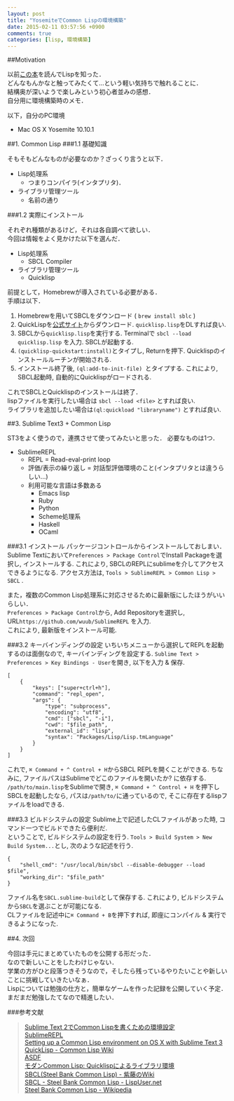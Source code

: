 ```yaml
---
layout: post
title: "YosemiteでCommon Lispの環境構築"
date: 2015-02-11 03:57:56 +0900
comments: true
categories: [lisp, 環境構築]
---
```


##Motivation

以前[この本](http://www.amazon.co.jp/コーディングを支える技術-%7E成り立ちから学ぶプログラミング作法-WEB-PRESS-plus/dp/477415654X/ref=sr_1_1?ie=UTF8&qid=1423594846&sr=8-1&keywords=コーディングを支える技術)を読んでLispを知った．  
どんなもんかなと触ってみたくて...という軽い気持ちで触れることに．  
結構奥が深いようで楽しみという初心者並みの感想．  
自分用に環境構築時のメモ．  

<!-- more -->

以下，自分のPC環境

* Mac OS X Yosemite 10.10.1

##1. Common Lisp
###1.1 基礎知識

そもそもどんなものが必要なのか？ざっくり言うと以下．

* Lisp処理系
	* つまりコンパイラ(インタプリタ)．
* ライブラリ管理ツール
	* 名前の通り

###1.2 実際にインストール

それぞれ種類があるけど，それは各自調べて欲しい．  
今回は情報をよく見かけた以下を選んだ．  

* Lisp処理系
	* SBCL Compiler
* ライブラリ管理ツール
	* Quicklisp

前提として，Homebrewが導入されている必要がある．  
手順は以下．  

1. Homebrewを用いてSBCLをダウンロード ( `brew install sblc` )
2. QuickLispを[公式サイト](http://www.quicklisp.org/beta/#installation)からダウンロード. `quicklisp.lisp`をDLすれば良い.
3. SBCLから`quicklisp.lisp`を実行する. Terminalで `sbcl --load quicklisp.lisp` を入力. SBCLが起動する.
4. `(quicklisp-quickstart:install)`とタイプし, Returnを押下. Quicklispのインストールルーチンが開始される.
5. インストール終了後, `(ql:add-to-init-file) `とタイプする. これにより, SBCL起動時, 自動的にQuicklispがロードされる.

これでSBCLとQuicklispのインストールは終了．  
lispファイルを実行したい場合は `sbcl --load <file>` とすれば良い.   
ライブラリを追加したい場合は`(ql:quickload "libraryname")` とすれば良い.  

##3. Sublime Text3 + Common Lisp

ST3をよく使うので，連携させて使ってみたいと思った．
必要なものは1つ．

* SublimeREPL
	* REPL = Read-eval-print loop
	* 評価/表示の繰り返し = 対話型評価環境のこと(インタプリタとは違うらしい...)
	* 利用可能な言語は多数ある
		* Emacs lisp
		* Ruby
		* Python
		* Scheme処理系
		* Haskell
		* OCaml

###3.1 インストール
パッケージコントロールからインストールしておしまい．  
Sublime Textにおいて`Preferences > Package Control`でInstall Packageを選択し, インストールする. 
これにより, SBCLのREPLにsublimeを介してアクセスできるようになる. アクセス方法は, `Tools > SublimeREPL > Common Lisp > SBCL` .  

また，複数のCommon Lisp処理系に対応させるために最新版にしたほうがいいらしい．  
 `Preferences > Package Control`から, Add Repositoryを選択し, URL`https://github.com/wuub/SublimeREPL` を入力.   
これにより, 最新版をインストール可能.

###3.2 キーバインディングの設定
いちいちメニューから選択してREPLを起動するのは面倒なので, キーバインディングを設定する. `Sublime Text > Preferences > Key Bindings - User`を開き, 以下を入力 & 保存.
```
[
    {
        "keys": ["super+ctrl+h"],
        "command": "repl_open",
        "args": {
            "type": "subprocess",
            "encoding": "utf8",
            "cmd": ["sbcl", "-i"],
            "cwd": "$file_path",
            "external_id": "lisp",
            "syntax": "Packages/Lisp/Lisp.tmLanguage"
        }
    }
]
```
これで, `⌘ Command + ^ Control + H`からSBCL REPLを開くことができる. ちなみに, ファイルパスはSublimeでどこのファイルを開いたか? に依存する. `/path/to/main.lisp`をSublimeで開き, `⌘ Command + ^ Control + H` を押下しSBCLを起動したなら, パスは`/path/to/`に通っているので, そこに存在するlispファイルをloadできる.

###3.3 ビルドシステムの設定
Sublime上で記述したCLファイルがあった時, コマンド一つでビルドできたら便利だ.   
ということで, ビルドシステムの設定を行う. `Tools > Build System > New Build System...`とし, 次のような記述を行う.
```
{
    "shell_cmd": "/usr/local/bin/sbcl --disable-debugger --load $file",
    "working_dir": "$file_path"
}
```
ファイル名を`SBCL.sublime-build`として保存する. これにより, ビルドシステムから`SBCL`を選ぶことが可能になる.   
CLファイルを記述中に`⌘ Command + B`を押下すれば, 即座にコンパイル & 実行できるようになった.

##4. 次回

今回は手元にまとめていたものを公開する形だった．  
なので新しいことをしたわけじゃない．  
学業の方がひと段落つきそうなので，そしたら残っているやりたいことや新しいことに挑戦していきたいなぁ．  
Lispについては勉強の仕方と，簡単なゲームを作った記録を公開していく予定．  
まだまだ勉強したてなので精進したい．

###参考文献
>[Sublime Text 2でCommon Lispを書くための環境設定](http://blog.8arrow.org/entry/2013/12/19/183508)  
>[SublimeREPL](https://github.com/wuub/SublimeREPL)  
>[Setting up a Common Lisp environment on OS X with Sublime Text 3](http://marktrapp.com/blog/2014/01/20/lisp-with-os-x-sublime-text/)  
>[QuickLisp - Common Lisp Wiki](http://ja.common-lisp.wikia.com/wiki/QuickLisp)   
>[ASDF](http://cl.cddddr.org/index.cgi?ASDF)   
>[モダンCommon Lisp: Quicklispによるライブラリ環境](http://dev.ariel-networks.com/wp/archives/365)  
>[SBCL(Steel Bank Common Lisp) - 紫藤のWiki](https://sites.google.com/site/shidoinfo/Home/programing-lang/関数型プログラミング言語/lisp/common-lisp/common-lisp-処理系/sbclsteel-bank-common-lisp)   
>[SBCL - Steel Bank Common Lisp - LispUser.net](http://lispuser.net/commonlisp/sbcl.html)   
>[Steel Bank Common Lisp - Wikipedia](http://en.wikipedia.org/wiki/Steel_Bank_Common_Lisp)